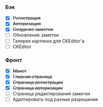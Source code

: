 ### Бэк
  - [x] ~~Регистрация~~
  - [x] ~~Авторизация~~
  - [x] ~~Создание заметки~~
  - [ ] Обновление заметки
  - [ ] Галерея картинок для CKEditor'a
  - [ ] CKEditor
  
### Фронт
  - [x] ~~Макет~~
  - [x] ~~Главная страница~~
  - [x] ~~Страница регистрации~~
  - [x] ~~Страница авторизации~~
  - [ ] Страница редактирования заметки
  - [ ] Адаптировать под разные разрешения

